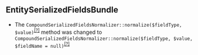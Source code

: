 EntitySerializedFieldsBundle
----------------------------
* The `CompoundSerializedFieldsNormalizer::normalize($fieldType, $value)`<sup>[[?]](https://github.com/oroinc/OroEntitySerializedFieldsBundle/tree/6.0.0/Normalizer/CompoundSerializedFieldsNormalizer.php#L21 "Oro\Bundle\EntitySerializedFieldsBundle\Normalizer\CompoundSerializedFieldsNormalizer")</sup> method was changed to `CompoundSerializedFieldsNormalizer::normalize($fieldType, $value, $fieldName = null)`<sup>[[?]](https://github.com/oroinc/OroEntitySerializedFieldsBundle/tree/6.1.0/Normalizer/CompoundSerializedFieldsNormalizer.php#L21 "Oro\Bundle\EntitySerializedFieldsBundle\Normalizer\CompoundSerializedFieldsNormalizer")</sup>

